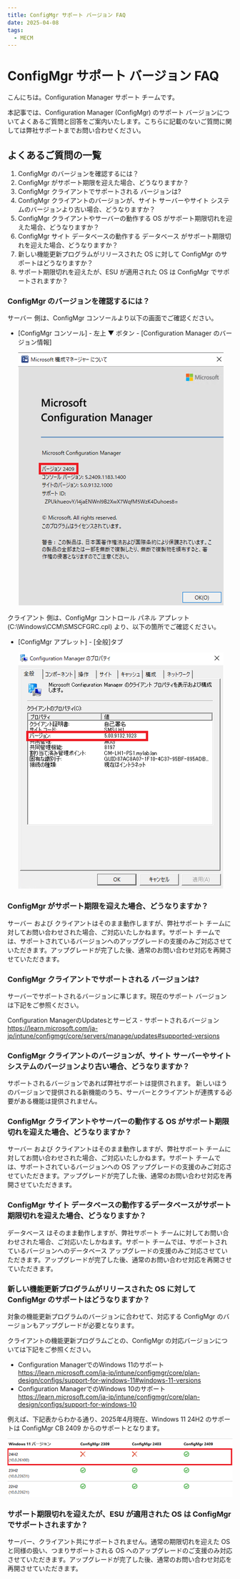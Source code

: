```yaml
---
title: ConfigMgr サポート バージョン FAQ
date: 2025-04-08
tags:
  - MECM
---
```


# ConfigMgr サポート バージョン FAQ

こんにちは。Configuration Manager サポート チームです。

本記事では、Configuration Manager (ConfigMgr) のサポート バージョンについてよくあるご質問と回答をご案内いたします。こちらに記載のないご質問に関しては弊社サポートまでお問い合わせください。

## よくあるご質問の一覧

1. ConfigMgr のバージョンを確認するには？
2. ConfigMgr がサポート期限を迎えた場合、どうなりますか？
3. ConfigMgr クライアントでサポートされる バージョンは?
4. ConfigMgr クライアントのバージョンが、サイト サーバーやサイト システムのバージョンより古い場合、どうなりますか？
5. ConfigMgr クライアントやサーバーの動作する OS がサポート期限切れを迎えた場合、どうなりますか？
6. ConfigMgr サイト データベースの動作する データベース がサポート期限切れを迎えた場合、どうなりますか？
7. 新しい機能更新プログラムがリリースされた OS に対して ConfigMgr のサポートはどうなりますか？
8. サポート期限切れを迎えたが、ESU が適用された OS は ConfigMgr でサポートされますか？

### ConfigMgr のバージョンを確認するには？

サーバー 側は、ConfigMgr コンソールより以下の画面でご確認ください。  
- [ConfigMgr コンソール] - 左上 ▼ ボタン - [Configuration Manager のバージョン情報]

   ![smsver.png](./20250408_01/20250408_01_01.png)

クライアント 側は、ConfigMgr コントロール パネル アプレット (C:\Windows\CCM\SMSCFGRC.cpl) より、以下の箇所でご確認ください。

- [ConfigMgr アプレット] - [全般]タブ

   ![ccmver.png](./20250408_01/20250408_01_02.png)


### ConfigMgr がサポート期限を迎えた場合、どうなりますか？

サーバー および クライアントはそのまま動作しますが、弊社サポート チームに対してお問い合わせされた場合、ご対応いたしかねます。サポート チームでは、サポートされているバージョンへのアップグレードの支援のみご対応させていただきます。アップグレードが完了した後、通常のお問い合わせ対応を再開させていただきます。

### ConfigMgr クライアントでサポートされる バージョンは?

サーバーでサポートされるバージョンに準じます。現在のサポート バージョンは下記をご参照ください。  

Configuration ManagerのUpdatesとサービス - サポートされるバージョン
https://learn.microsoft.com/ja-jp/intune/configmgr/core/servers/manage/updates#supported-versions

### ConfigMgr クライアントのバージョンが、サイト サーバーやサイト システムのバージョンより古い場合、どうなりますか？

サポートされるバージョンであれば弊社サポートは提供されます。
新しいほうのバージョンで提供される新機能のうち、サーバーとクライアントが連携する必要がある機能は提供されません。

### ConfigMgr クライアントやサーバーの動作する OS がサポート期限切れを迎えた場合、どうなりますか？

サーバー および クライアントはそのまま動作しますが、弊社サポート チームに対してお問い合わせされた場合、ご対応いたしかねます。サポート チームでは、サポートされているバージョンへの OS アップグレードの支援のみご対応させていただきます。アップグレードが完了した後、通常のお問い合わせ対応を再開させていただきます。

### ConfigMgr サイト データベースの動作するデータベースがサポート期限切れを迎えた場合、どうなりますか？

データベース はそのまま動作しますが、弊社サポート チームに対してお問い合わせされた場合、ご対応いたしかねます。サポート チームでは、サポートされているバージョンへのデータベース アップグレードの支援のみご対応させていただきます。アップグレードが完了した後、通常のお問い合わせ対応を再開させていただきます。


### 新しい機能更新プログラムがリリースされた OS に対して ConfigMgr のサポートはどうなりますか？

対象の機能更新プログラムのバージョンに合わせて、対応する ConfigMgr のバージョンもアップグレードが必要となります。

クライアントの機能更新プログラムごとの、ConfigMgr の対応バージョンについては下記をご参照ください。

- Configuration ManagerでのWindows 11のサポート  
https://learn.microsoft.com/ja-jp/intune/configmgr/core/plan-design/configs/support-for-windows-11#windows-11-versions
- Configuration ManagerでのWindows 10のサポート
https://learn.microsoft.com/ja-jp/intune/configmgr/core/plan-design/configs/support-for-windows-10

例えば、下記表からわかる通り、2025年4月現在、Windows 11 24H2 のサポートは ConfigMgr CB 2409 からのサポートとなります。

![win11-24H2suppportver.png](./20250408_01/20250408_01_03.png)

### サポート期限切れを迎えたが、ESU が適用された OS は ConfigMgr でサポートされますか？

サーバー、クライアント共にサポートされません。通常の期限切れを迎えた OS と同様の扱い、つまりサポートされる OS へのアップグレードのご支援のみ対応させていただきます。アップグレードが完了した後、通常のお問い合わせ対応を再開させていただきます。
